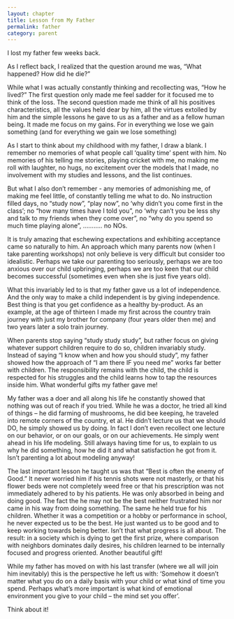 ```yaml
---
layout: chapter
title: Lesson from My Father
permalink: father
category: parent
---
```


I lost my father few weeks back.

As I reflect back, I realized that the question around me was, “What happened? How did he die?”

While what I was actually constantly thinking and recollecting was, “How he lived?” The first question only made me feel sadder for it focused me to think of the loss. The second question made me think of all his positives characteristics, all the values held dear by him, all the virtues extolled by him and the simple lessons he gave to us as a father and as a fellow human being. It made me focus on my gains. For in everything we lose we gain something (and for everything we gain we lose something)

As I start to think about my childhood with my father, I draw a blank. I remember no memories of what people call ‘quality time’ spent with him. No memories of his telling me stories, playing cricket with me, no making me roll with laughter, no hugs, no excitement over the models that I made, no involvement with my studies and lessons, and the list continues.

But what I also don’t remember - any memories of admonishing me, of making me feel little, of constantly telling me what to do. No instruction filled days, no “study now”, “play now”, no ‘why didn’t you come first in the class’; no “how many times have I told you”, no ‘why can’t you be less shy and talk to my friends when they come over”, no “why do you spend so much time playing alone”, ……….. no NOs.

It is truly amazing that eschewing expectations and exhibiting acceptance came so naturally to him. An approach which many parents now (when I take parenting workshops) not only believe is very difficult but consider too idealistic. Perhaps we take our parenting too seriously, perhaps we are too anxious over our child upbringing, perhaps we are too keen that our child becomes successful (sometimes even when she is just five years old).

What this invariably led to is that my father gave us a lot of independence. And the only way to make a child independent is by giving independence. Best thing is that you get confidence as a healthy by-product. As an example, at the age of thirteen I made my first across the country train journey with just my brother for company (four years older then me) and two years later a solo train journey.

When parents stop saying “study study study”, but rather focus on giving whatever support children require to do so, children invariably study. Instead of saying “I know when and how you should study”, my father showed how the approach of “I am there IF you need me” works far better with children. The responsibility remains with the child, the child is respected for his struggles and the child learns how to tap the resources inside him. What wonderful gifts my father gave me!

My father was a doer and all along his life he constantly showed that nothing was out of reach if you tried. While he was a doctor, he tried all kind of things – he did farming of mushrooms, he did bee keeping, he traveled into remote corners of the country, et al. He didn’t lecture us that we should DO, he simply showed us by doing. In fact I don’t even recollect one lecture on our behavior, or on our goals, or on our achievements. He simply went ahead in his life modeling. Still always having time for us, to explain to us why he did something, how he did it and what satisfaction he got from it. Isn’t parenting a lot about modeling anyway!

The last important lesson he taught us was that “Best is often the enemy of Good.” It never worried him if his tennis shots were not masterly, or that his flower beds were not completely weed free or that his prescription was not immediately adhered to by his patients. He was only absorbed in being and doing good. The fact the he may not be the best neither frustrated him nor came in his way from doing something. The same he held true for his children. Whether it was a competition or a hobby or performance in school, he never expected us to be the best. He just wanted us to be good and to keep working towards being better. Isn’t that what progress is all about. The result: in a society which is dying to get the first prize, where comparison with neighbors dominates daily desires, his children learned to be internally focused and progress oriented. Another beautiful gift!

While my father has moved on with his last transfer (where we all will join him inevitably) this is the perspective he left us with: ‘Somehow it doesn’t matter what you do on a daily basis with your child or what kind of time you spend. Perhaps what’s more important is what kind of emotional environment you give to your child – the mind set you offer’.

Think about it!
